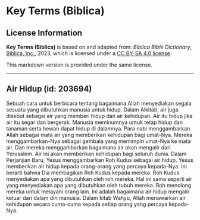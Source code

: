 # Key Terms (Biblica)

## License Information

**Key Terms (Biblica)** is based on and adapted from: _Biblica Bible Dictionary_, [Biblica, Inc.](https://www.biblica.com/), 2023, which is licensed under a [CC BY-SA 4.0 license](https://creativecommons.org/licenses/by-sa/4.0/legalcode.en).

This markdown version is provided under the same license.



--------------------------------

## Air Hidup (id: 203694)

Sebuah cara untuk berbicara tentang bagaimana Allah menyediakan segala sesuatu yang dibutuhkan manusia untuk hidup. Dalam Alkitab, air juga disebut sebagai air yang memberi hidup dan air kehidupan. Air itu hidup jika air itu segar dan bergerak. Manusia meminumnya untuk tetap hidup dan tanaman serta hewan dapat hidup di dalamnya. Para nabi menggambarkan Allah sebagai mata air yang memberikan kehidupan bagi umat\-Nya. Mereka menggambarkan\-Nya sebagai gembala yang memimpin umat\-Nya ke mata air. Dan mereka menggambarkan bagaimana air akan mengalir dari Yerusalem. Air ini akan memberikan kehidupan bagi seluruh dunia. Dalam Perjanjian Baru, Yesus menggambarkan Roh Kudus sebagai air hidup. Yesus memberikan air hidup kepada orang\-orang yang percaya kepada\-Nya. Ini berarti bahwa Dia membagikan Roh Kudus kepada mereka. Roh Kudus menyediakan apa yang dibutuhkan oleh roh mereka. Hal ini sama seperti air yang menyediakan apa yang dibutuhkan oleh tubuh mereka. Roh menolong mereka untuk melayani orang lain. Ini adalah bagaimana air hidup mengalir keluar dari dalam diri manusia. Dalam kitab Wahyu, Allah menawarkan air kehidupan secara cuma\-cuma kepada setiap orang yang percaya kepada\-Nya.


